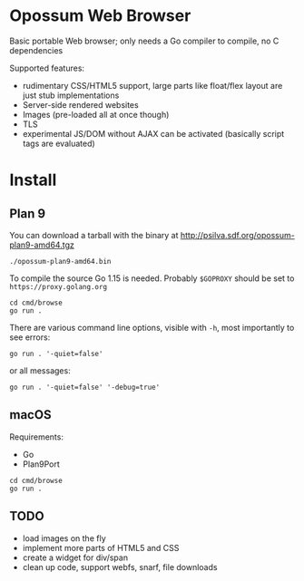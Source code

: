 # Opossum Web Browser

Basic portable Web browser; only needs a Go compiler to compile, no C dependencies

Supported features:

- rudimentary CSS/HTML5 support, large parts like float/flex layout are just stub implementations
- Server-side rendered websites
- Images (pre-loaded all at once though)
- TLS
- experimental JS/DOM without AJAX can be activated (basically script tags are evaluated)

# Install

## Plan 9

You can download a tarball with the binary at http://psilva.sdf.org/opossum-plan9-amd64.tgz

```
./opossum-plan9-amd64.bin
```

To compile the source Go 1.15 is needed. Probably `$GOPROXY` should be set to `https://proxy.golang.org`

```
cd cmd/browse
go run .
```

There are various command line options, visible with `-h`, most importantly to see errors:

```
go run . '-quiet=false'
```

or all messages:

```
go run . '-quiet=false' '-debug=true'
```

## macOS

Requirements:

- Go
- Plan9Port

```
cd cmd/browse
go run .
```

## TODO

- load images on the fly
- implement more parts of HTML5 and CSS
- create a widget for div/span
- clean up code, support webfs, snarf, file downloads
